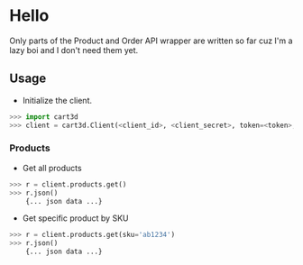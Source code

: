 # Hello
Only parts of the Product and Order API wrapper are written so far cuz I'm a lazy boi and I don't need them yet.

## Usage

- Initialize the client.
```python
>>> import cart3d
>>> client = cart3d.Client(<client_id>, <client_secret>, token=<token>, secureURL=<secureURL>)
```

### Products

- Get all products
```python
>>> r = client.products.get()
>>> r.json()
    {... json data ...}
```

- Get specific product by SKU
```python
>>> r = client.products.get(sku='ab1234')
>>> r.json()
    {... json data ...}
```